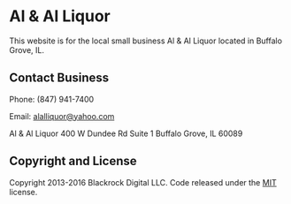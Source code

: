 # Al & Al Liquor

This website is for the local small business Al & Al Liquor located in Buffalo Grove, IL.

## Contact Business

Phone: (847) 941-7400

Email: alalliquor@yahoo.com


Al & Al Liquor
400 W Dundee Rd Suite 1
Buffalo Grove, IL 60089


## Copyright and License

Copyright 2013-2016 Blackrock Digital LLC. Code released under the [MIT](https://github.com/BlackrockDigital/startbootstrap-business-casual/blob/gh-pages/LICENSE) license.
